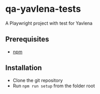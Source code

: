 # qa-yavlena-tests
A Playwright project with test for Yavlena

## Prerequisites
* [npm](https://www.npmjs.com)

## Installation

* Clone the git repository
* Run `npm run setup` from the folder root
